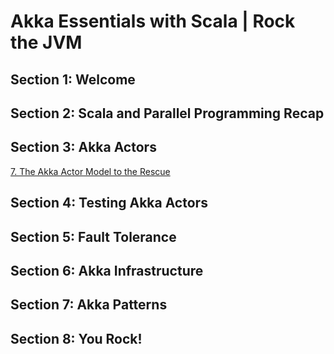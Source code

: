 # Akka Essentials with Scala | Rock the JVM

## Section 1: Welcome

## Section 2: Scala and Parallel Programming Recap

## Section 3: Akka Actors

[7. The Akka Actor Model to the Rescue](src/main/scala/part2actors/L7Akka.md)

## Section 4: Testing Akka Actors

## Section 5: Fault Tolerance

## Section 6: Akka Infrastructure

## Section 7: Akka Patterns

## Section 8: You Rock!